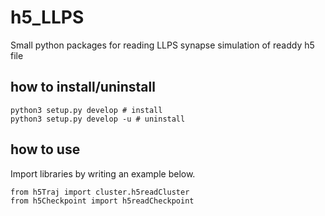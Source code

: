 # h5_LLPS
Small python packages for reading LLPS synapse simulation of readdy h5 file

## how to install/uninstall
```
python3 setup.py develop # install
python3 setup.py develop -u # uninstall
```

## how to use
Import libraries by writing an example below.
```
from h5Traj import cluster.h5readCluster
from h5Checkpoint import h5readCheckpoint
```
